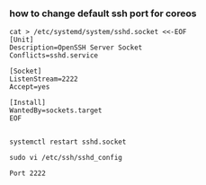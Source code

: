 ### how to change default ssh port for coreos

```
cat > /etc/systemd/system/sshd.socket <<-EOF
[Unit]
Description=OpenSSH Server Socket
Conflicts=sshd.service

[Socket]
ListenStream=2222
Accept=yes

[Install]
WantedBy=sockets.target
EOF


systemctl restart sshd.socket

```



```
sudo vi /etc/ssh/sshd_config

Port 2222
```
